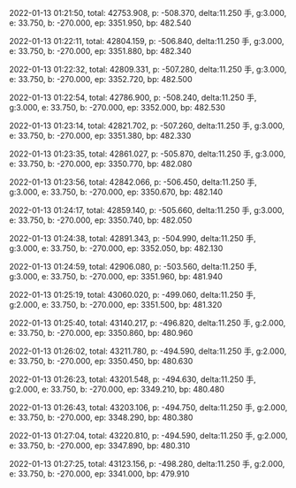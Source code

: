 2022-01-13 01:21:50, total: 42753.908, p: -508.370, delta:11.250 手, g:3.000, e: 33.750, b: -270.000, ep: 3351.950, bp: 482.540

2022-01-13 01:22:11, total: 42804.159, p: -506.840, delta:11.250 手, g:3.000, e: 33.750, b: -270.000, ep: 3351.880, bp: 482.340

2022-01-13 01:22:32, total: 42809.331, p: -507.280, delta:11.250 手, g:3.000, e: 33.750, b: -270.000, ep: 3352.720, bp: 482.500

2022-01-13 01:22:54, total: 42786.900, p: -508.240, delta:11.250 手, g:3.000, e: 33.750, b: -270.000, ep: 3352.000, bp: 482.530

2022-01-13 01:23:14, total: 42821.702, p: -507.260, delta:11.250 手, g:3.000, e: 33.750, b: -270.000, ep: 3351.380, bp: 482.330

2022-01-13 01:23:35, total: 42861.027, p: -505.870, delta:11.250 手, g:3.000, e: 33.750, b: -270.000, ep: 3350.770, bp: 482.080

2022-01-13 01:23:56, total: 42842.066, p: -506.450, delta:11.250 手, g:3.000, e: 33.750, b: -270.000, ep: 3350.670, bp: 482.140

2022-01-13 01:24:17, total: 42859.140, p: -505.660, delta:11.250 手, g:3.000, e: 33.750, b: -270.000, ep: 3350.740, bp: 482.050

2022-01-13 01:24:38, total: 42891.343, p: -504.990, delta:11.250 手, g:3.000, e: 33.750, b: -270.000, ep: 3352.050, bp: 482.130

2022-01-13 01:24:59, total: 42906.080, p: -503.560, delta:11.250 手, g:3.000, e: 33.750, b: -270.000, ep: 3351.960, bp: 481.940

2022-01-13 01:25:19, total: 43060.020, p: -499.060, delta:11.250 手, g:2.000, e: 33.750, b: -270.000, ep: 3351.500, bp: 481.320

2022-01-13 01:25:40, total: 43140.217, p: -496.820, delta:11.250 手, g:2.000, e: 33.750, b: -270.000, ep: 3350.860, bp: 480.960

2022-01-13 01:26:02, total: 43211.780, p: -494.590, delta:11.250 手, g:2.000, e: 33.750, b: -270.000, ep: 3350.450, bp: 480.630

2022-01-13 01:26:23, total: 43201.548, p: -494.630, delta:11.250 手, g:2.000, e: 33.750, b: -270.000, ep: 3349.210, bp: 480.480

2022-01-13 01:26:43, total: 43203.106, p: -494.750, delta:11.250 手, g:2.000, e: 33.750, b: -270.000, ep: 3348.290, bp: 480.380

2022-01-13 01:27:04, total: 43220.810, p: -494.590, delta:11.250 手, g:2.000, e: 33.750, b: -270.000, ep: 3347.890, bp: 480.310

2022-01-13 01:27:25, total: 43123.156, p: -498.280, delta:11.250 手, g:2.000, e: 33.750, b: -270.000, ep: 3341.000, bp: 479.910